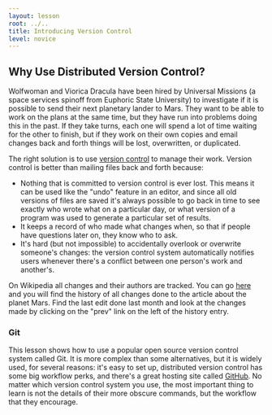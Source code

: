 ```yaml
---
layout: lesson
root: ../..
title: Introducing Version Control
level: novice
---
```


## Why Use Distributed Version Control?

Wolfwoman and Viorica Dracula have been hired by Universal Missions
(a space services spinoff from Euphoric State University)
to investigate if it is possible to send their next planetary lander to Mars.
They want to be able to work on the plans at the same time,
but they have run into problems doing this in the past.
If they take turns,
each one will spend a lot of time waiting for the other to finish,
but if they work on their own copies and email changes back and forth
things will be lost, overwritten, or duplicated.

The right solution is to use [version control](../../gloss.html#version-control)
to manage their work.
Version control is better than mailing files back and forth because:

*   Nothing that is committed to version control is ever lost.
    This means it can be used like the "undo" feature in an editor,
    and since all old versions of files are saved
    it's always possible to go back in time to see exactly who wrote what on a particular day,
    or what version of a program was used to generate a particular set of results.
*   It keeps a record of who made what changes when,
    so that if people have questions later on,
    they know who to ask.
*   It's hard (but not impossible) to accidentally overlook or overwrite someone's changes:
    the version control system automatically notifies users
    whenever there's a conflict between one person's work and another's.

On Wikipedia all changes and their authors are tracked. You can go
[here](https://en.wikipedia.org/w/index.php?title=Mars&action=history)
and you will find the history of all changes done to the article about the planet
Mars. Find the last edit done last month and look at the changes made by
clicking on the "prev" link on the left of the history entry.

### Git

This lesson shows how to use
a popular open source version control system called Git.
It is more complex than some alternatives,
but it is widely used,
for several reasons: it's easy to set up, 
distributed version control has some big workflow perks,
and there's a great hosting site called [GitHub](http://github.com).
No matter which version control system you use,
the most important thing to learn is not the details of their more obscure commands,
but the workflow that they encourage.
